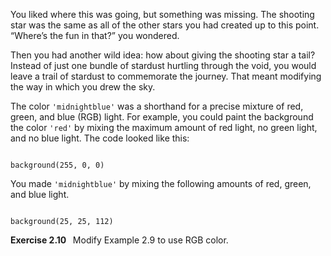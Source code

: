 <p class="main-text small-text">
    You liked where this was going, but something was missing. The shooting star was the same as all of the other stars you had created up to this point. “Where’s the fun in that?” you wondered.
</p>
<p class="main-text small-text">
    Then you had another wild idea: how about giving the shooting star a tail? Instead of just one bundle of stardust hurtling through the void, you would leave a trail of stardust to commemorate the journey. That meant modifying the way in which you drew the sky.
</p>
<p class="main-text small-text">
    The color <code>'midnightblue'</code> was a shorthand for a precise mixture of red, green, and blue (RGB) light. For example, you could paint the background the color <code>'red'</code> by mixing the maximum amount of red light, no green light, and no blue light. The code looked like this:
</p>
<pre><code data-trim class="language-javascript">
background(255, 0, 0)
</code></pre>
<p class="main-text small-text">
    You made <code>'midnightblue'</code> by mixing the following amounts of red, green, and blue light.
</p>
<pre><code data-trim class="language-javascript">
background(25, 25, 112)
</code></pre>
<p class="main-text small-text">
    <strong>Exercise 2.10 &nbsp;</strong> Modify Example 2.9 to use RGB color.
</p>
